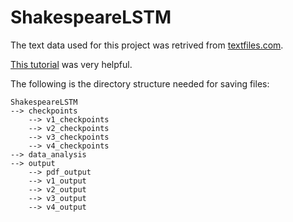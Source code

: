 # ShakespeareLSTM

The text data used for this project was retrived from [textfiles.com](http://www.textfiles.com/etext/AUTHORS/SHAKESPEARE/).

[This tutorial](https://towardsdatascience.com/generating-text-with-tensorflow-2-0-6a65c7bdc568) was very helpful.

The following is the directory structure needed for saving files:

```
ShakespeareLSTM
--> checkpoints
    --> v1_checkpoints
    --> v2_checkpoints
    --> v3_checkpoints
    --> v4_checkpoints
--> data_analysis
--> output
    --> pdf_output
    --> v1_output
    --> v2_output
    --> v3_output
    --> v4_output
```